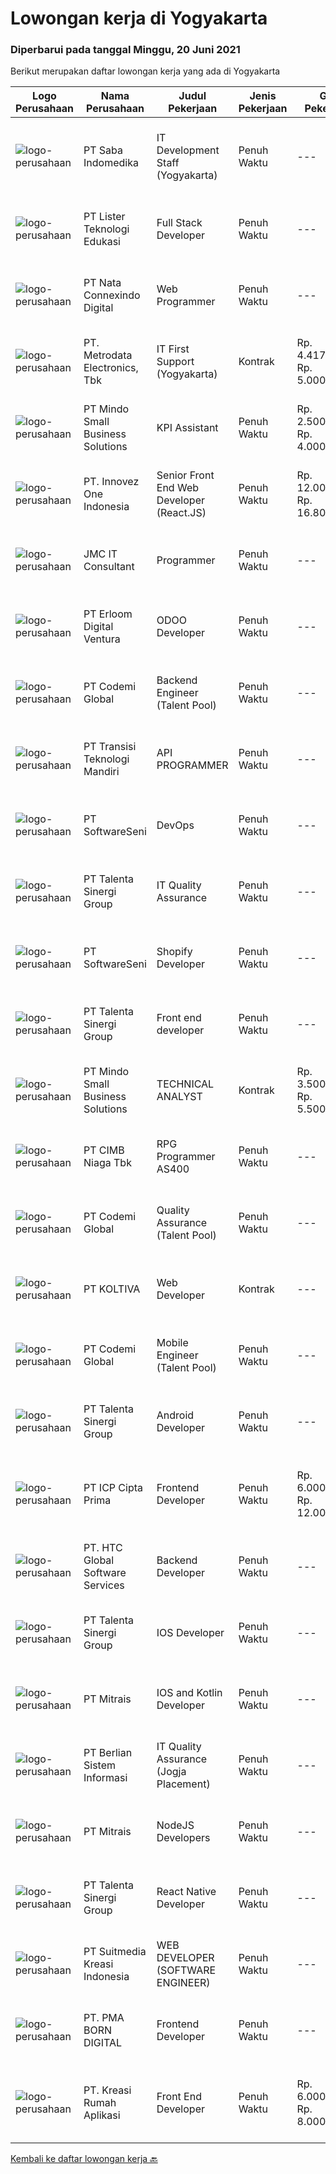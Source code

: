 
  # Lowongan kerja di Yogyakarta

  ### Diperbarui pada tanggal Minggu, 20 Juni 2021

  Berikut merupakan daftar lowongan kerja yang ada di Yogyakarta

  |Logo Perusahaan | Nama Perusahaan | Judul Pekerjaan | Jenis Pekerjaan | Gaji Pekerjaan | Lokasi | Deskripsi | Tanggal diunggah | Pranala |
  | -------------- | --------------- | --------------- | --------- | --------- | -------------- | ------- | ----------- | ----------- |
  |![logo-perusahaan](https://image-service-cdn.seek.com.au/fd4e0e8b1c4e3845b01f36c504d8073041e3b470/ee4dce1061f3f616224767ad58cb2fc751b8d2dc)|PT Saba Indomedika|IT Development Staff (Yogyakarta)|Penuh Waktu|---|Yogyakarta|Deskripsi Pekerjaan Membuat program untuk kebutuhan perusahaan khususnya aplikasi Finance Memformulasikan spesifikasi program dan basic prototypes...|Jumat, 18 Juni 2021|https://www.jobstreet.co.id/id/job/it-development-staff-yogyakarta-3560234?token=0~941dbf53-c8be-4327-b4b6-9ec837abee1e&sectionRank=1&jobId=jobstreet-id-job-3560234|
|![logo-perusahaan](https://image-service-cdn.seek.com.au/1b6752693e01569cdfb37f4e59baa44d249100e9/ee4dce1061f3f616224767ad58cb2fc751b8d2dc)|PT Lister Teknologi Edukasi|Full Stack Developer|Penuh Waktu|---|Yogyakarta|Job Requirement : Candidate must possess at least Bachelor's Degree in Engineering (Computer/Telecommunication) or equivalent At least 2/3 year(s) of...|Sabtu, 19 Juni 2021|https://www.jobstreet.co.id/id/job/full-stack-developer-3553355?token=0~941dbf53-c8be-4327-b4b6-9ec837abee1e&sectionRank=2&jobId=jobstreet-id-job-3553355|
|![logo-perusahaan](https://image-service-cdn.seek.com.au/8d0b5a38ccc2120b6fe64009f515525db626da97/ee4dce1061f3f616224767ad58cb2fc751b8d2dc)|PT Nata Connexindo Digital|Web Programmer|Penuh Waktu|---|Yogyakarta|General Specification: Young passionate, maximal age 30 D3/S1 in Information Technology (Computer Science) with minimum IPK 3.00 Must be a creative,...|Sabtu, 19 Juni 2021|https://www.jobstreet.co.id/id/job/web-programmer-3547054?token=0~941dbf53-c8be-4327-b4b6-9ec837abee1e&sectionRank=3&jobId=jobstreet-id-job-3547054|
|![logo-perusahaan](https://image-service-cdn.seek.com.au/0d75518309b56a3cff39daa569b0ba02cc7a22f2/ee4dce1061f3f616224767ad58cb2fc751b8d2dc)|PT. Metrodata Electronics, Tbk|IT First Support (Yogyakarta)|Kontrak|Rp. 4.417.000-Rp. 5.000.000|Yogyakarta|Spesifikasi Personil : Minimal Pendidikan D3 / S1 Teknik Komputer, Teknik Informatika, dan pendidikan setara lainnya Memiliki pengalaman minimal 1...|Jumat, 18 Juni 2021|https://www.jobstreet.co.id/id/job/it-first-support-yogyakarta-3560581?token=0~941dbf53-c8be-4327-b4b6-9ec837abee1e&sectionRank=4&jobId=jobstreet-id-job-3560581|
|![logo-perusahaan](https://image-service-cdn.seek.com.au/bd9c5207a79d42ed096a1b2bad14bef66654f2f2/ee4dce1061f3f616224767ad58cb2fc751b8d2dc)|PT Mindo Small Business Solutions|KPI Assistant|Penuh Waktu|Rp. 2.500.000-Rp. 4.000.000|Yogyakarta|Job DescriptionYou will be working in a small team with these main responsibilities: Overseeing all the business operations and reporting to the...|Rabu, 16 Juni 2021|https://www.jobstreet.co.id/id/job/kpi-assistant-3557844?token=0~941dbf53-c8be-4327-b4b6-9ec837abee1e&sectionRank=5&jobId=jobstreet-id-job-3557844|
|![logo-perusahaan](https://image-service-cdn.seek.com.au/b298687ae02f9798573838624580ad51c34fe2f1/ee4dce1061f3f616224767ad58cb2fc751b8d2dc)|PT. Innovez One Indonesia|Senior Front End Web Developer (React.JS)|Penuh Waktu|Rp. 12.000.000-Rp. 16.800.000|Jakarta Raya|Front End Web Developer (React.JS) We are looking for an experienced and talented senior front end developer (React.JS) to join our team to work on...|Sabtu, 19 Juni 2021|https://www.jobstreet.co.id/id/job/senior-front-end-web-developer-react-js-3546625?token=0~941dbf53-c8be-4327-b4b6-9ec837abee1e&sectionRank=6&jobId=jobstreet-id-job-3546625|
|![logo-perusahaan](https://image-service-cdn.seek.com.au/a2204a6f248fedfcfbb4d393e68e7d11a2931c9a/ee4dce1061f3f616224767ad58cb2fc751b8d2dc)|JMC IT Consultant|Programmer|Penuh Waktu|---|Bantul|Greetings! We are growing IT Consultant that focused on E-Gov industry. Within 12 years, we are already helping more than 300 IT development in...|Kamis, 17 Juni 2021|https://www.jobstreet.co.id/id/job/programmer-3550587?token=0~941dbf53-c8be-4327-b4b6-9ec837abee1e&sectionRank=7&jobId=jobstreet-id-job-3550587|
|![logo-perusahaan](https://image-service-cdn.seek.com.au/7b0850d0262c85ca3c0fa4d6a9c005f1450e6d9f/ee4dce1061f3f616224767ad58cb2fc751b8d2dc)|PT Erloom Digital Ventura|ODOO Developer|Penuh Waktu|---|Jakarta Raya|ODOO Developer Job offeringJob Responsibilites: Coordinating with development teams to determine application requirements. Writing scalable code using...|Sabtu, 19 Juni 2021|https://www.jobstreet.co.id/id/job/odoo-developer-3547295?token=0~941dbf53-c8be-4327-b4b6-9ec837abee1e&sectionRank=8&jobId=jobstreet-id-job-3547295|
|![logo-perusahaan](https://image-service-cdn.seek.com.au/8149326804c05fbb07b7e748fec1155fc8788f12/ee4dce1061f3f616224767ad58cb2fc751b8d2dc)|PT Codemi Global|Backend Engineer (Talent Pool)|Penuh Waktu|---|Sleman|Codemi is a web based Learning Management System (LMS) that enable company to manage online training programs for employees and partners to improve...|Sabtu, 19 Juni 2021|https://www.jobstreet.co.id/id/job/backend-engineer-talent-pool-3552340?token=0~941dbf53-c8be-4327-b4b6-9ec837abee1e&sectionRank=9&jobId=jobstreet-id-job-3552340|
|![logo-perusahaan](https://image-service-cdn.seek.com.au/b282dd8b9ab3571cdc718527a8470c39dde8a380/ee4dce1061f3f616224767ad58cb2fc751b8d2dc)|PT Transisi Teknologi Mandiri|API PROGRAMMER|Penuh Waktu|---|Sleman|Kualifikasi: Kandidat memiliki kemampuan komunikasi dan interpersonal yang baik (manners before knowledge) Kandidat memiliki pengalaman minimal 1...|Jumat, 18 Juni 2021|https://www.jobstreet.co.id/id/job/api-programmer-3559861?token=0~941dbf53-c8be-4327-b4b6-9ec837abee1e&sectionRank=10&jobId=jobstreet-id-job-3559861|
|![logo-perusahaan](https://image-service-cdn.seek.com.au/c05a3e3e627c08dd9cbb310c1a48f4a5a42787b6/ee4dce1061f3f616224767ad58cb2fc751b8d2dc)|PT SoftwareSeni|DevOps|Penuh Waktu|---|Yogyakarta|SoftwareSeni is a Software Development Company based in Yogyakarta &amp; Australia. We love solving tough problems – from user experience to design...|Jumat, 18 Juni 2021|https://www.jobstreet.co.id/id/job/devops-3545343?token=0~941dbf53-c8be-4327-b4b6-9ec837abee1e&sectionRank=11&jobId=jobstreet-id-job-3545343|
|![logo-perusahaan](https://image-service-cdn.seek.com.au/b8333d5272889c77ffbe82c3e7d5008aaef6464d/ee4dce1061f3f616224767ad58cb2fc751b8d2dc)|PT Talenta Sinergi Group|IT Quality Assurance|Penuh Waktu|---|Yogyakarta|Who are we looking for? Experiences in Quality Assurance Automation Engineer or Manual Testing  Mobile App Including API integration, database...|Sabtu, 19 Juni 2021|https://www.jobstreet.co.id/id/job/it-quality-assurance-3552880?token=0~941dbf53-c8be-4327-b4b6-9ec837abee1e&sectionRank=12&jobId=jobstreet-id-job-3552880|
|![logo-perusahaan](https://image-service-cdn.seek.com.au/c05a3e3e627c08dd9cbb310c1a48f4a5a42787b6/ee4dce1061f3f616224767ad58cb2fc751b8d2dc)|PT SoftwareSeni|Shopify Developer|Penuh Waktu|---|Yogyakarta|SoftwareSeni is a Software Development Company based in Yogyakarta &amp; Australia. We love solving tough problems – from user experience to design...|Sabtu, 19 Juni 2021|https://www.jobstreet.co.id/id/job/shopify-developer-3547071?token=0~941dbf53-c8be-4327-b4b6-9ec837abee1e&sectionRank=13&jobId=jobstreet-id-job-3547071|
|![logo-perusahaan](https://image-service-cdn.seek.com.au/b8333d5272889c77ffbe82c3e7d5008aaef6464d/ee4dce1061f3f616224767ad58cb2fc751b8d2dc)|PT Talenta Sinergi Group|Front end developer|Penuh Waktu|---|Jakarta Raya|What you’ll be doing Develop SPA with Angular 4+ / ReactJS / Vue framework Converting design from UI / UX to code. Writing clean, maintainable and...|Jumat, 18 Juni 2021|https://www.jobstreet.co.id/id/job/front-end-developer-3552270?token=0~941dbf53-c8be-4327-b4b6-9ec837abee1e&sectionRank=14&jobId=jobstreet-id-job-3552270|
|![logo-perusahaan](https://image-service-cdn.seek.com.au/bd9c5207a79d42ed096a1b2bad14bef66654f2f2/ee4dce1061f3f616224767ad58cb2fc751b8d2dc)|PT Mindo Small Business Solutions|TECHNICAL ANALYST|Kontrak|Rp. 3.500.000-Rp. 5.500.000|Yogyakarta|Job Description : Provide incoming help requests from end-users and prioritize/escalate the issues appropriately. Investigating technical/data issues...|Kamis, 17 Juni 2021|https://www.jobstreet.co.id/id/job/technical-analyst-3559600?token=0~941dbf53-c8be-4327-b4b6-9ec837abee1e&sectionRank=15&jobId=jobstreet-id-job-3559600|
|![logo-perusahaan](https://image-service-cdn.seek.com.au/2c6f6f12cb15b08239744ca7630b97fee07e84ce/ee4dce1061f3f616224767ad58cb2fc751b8d2dc)|PT CIMB Niaga Tbk|RPG Programmer AS400|Penuh Waktu|---|Jakarta Raya|Job Description: Create new program and modification as required by business unit; Prepare system solution on root cause as preventive action; Create...|Jumat, 18 Juni 2021|https://www.jobstreet.co.id/id/job/rpg-programmer-as400-3559775?token=0~941dbf53-c8be-4327-b4b6-9ec837abee1e&sectionRank=16&jobId=jobstreet-id-job-3559775|
|![logo-perusahaan](https://image-service-cdn.seek.com.au/8149326804c05fbb07b7e748fec1155fc8788f12/ee4dce1061f3f616224767ad58cb2fc751b8d2dc)|PT Codemi Global|Quality Assurance (Talent Pool)|Penuh Waktu|---|Sleman|Requirements 3+ years of work experience as a QA engineer Hands-on experience in testing mobile or/and web applications Experience with test...|Sabtu, 19 Juni 2021|https://www.jobstreet.co.id/id/job/quality-assurance-talent-pool-3552346?token=0~941dbf53-c8be-4327-b4b6-9ec837abee1e&sectionRank=17&jobId=jobstreet-id-job-3552346|
|![logo-perusahaan](https://image-service-cdn.seek.com.au/c722a803b1d921d6d97b57b4df8a14b7a3bb09c5/ee4dce1061f3f616224767ad58cb2fc751b8d2dc)|PT KOLTIVA|Web Developer|Kontrak|---|Yogyakarta|RESPONSIBILITIES : · Analyze user requirements to determine technical requirements.· Write, design, or edit web page content, or produce other direct...|Jumat, 18 Juni 2021|https://www.jobstreet.co.id/id/job/web-developer-3551297?token=0~941dbf53-c8be-4327-b4b6-9ec837abee1e&sectionRank=18&jobId=jobstreet-id-job-3551297|
|![logo-perusahaan](https://image-service-cdn.seek.com.au/8149326804c05fbb07b7e748fec1155fc8788f12/ee4dce1061f3f616224767ad58cb2fc751b8d2dc)|PT Codemi Global|Mobile Engineer (Talent Pool)|Penuh Waktu|---|Sleman|At least 1 year experience as mobile developer Experienced in Publishing MobileApp to Playstore or AppStore Profiling and optimizing the performance...|Sabtu, 19 Juni 2021|https://www.jobstreet.co.id/id/job/mobile-engineer-talent-pool-3552347?token=0~941dbf53-c8be-4327-b4b6-9ec837abee1e&sectionRank=19&jobId=jobstreet-id-job-3552347|
|![logo-perusahaan](https://image-service-cdn.seek.com.au/b8333d5272889c77ffbe82c3e7d5008aaef6464d/ee4dce1061f3f616224767ad58cb2fc751b8d2dc)|PT Talenta Sinergi Group|Android Developer|Penuh Waktu|---|Yogyakarta|What you’ll be doing Develop Android with native technologies Converting design from UI / UX to xml. Writing clean, maintainable and efficient code...|Jumat, 18 Juni 2021|https://www.jobstreet.co.id/id/job/android-developer-3552267?token=0~941dbf53-c8be-4327-b4b6-9ec837abee1e&sectionRank=20&jobId=jobstreet-id-job-3552267|
|![logo-perusahaan](https://image-service-cdn.seek.com.au/e56714d2bebb003bc7f4ea21cd93028d057ae476/ee4dce1061f3f616224767ad58cb2fc751b8d2dc)|PT ICP Cipta Prima|Frontend Developer|Penuh Waktu|Rp. 6.000.000-Rp. 12.000.000|Yogyakarta|Persyaratan- Mampu menghasilkan kode berkualitas tinggi &amp; terukur- Pemahaman yang baik tentang UI responsif- Pemahaman yang baik tentang aliran...|Jumat, 18 Juni 2021|https://www.jobstreet.co.id/id/job/frontend-developer-3560759?token=0~941dbf53-c8be-4327-b4b6-9ec837abee1e&sectionRank=21&jobId=jobstreet-id-job-3560759|
|![logo-perusahaan](https://image-service-cdn.seek.com.au/81edf638f3ab4a4982d3282a5aeaa4bde3fc3e25/ee4dce1061f3f616224767ad58cb2fc751b8d2dc)|PT. HTC Global Software Services|Backend Developer|Penuh Waktu|---|Yogyakarta|Bachelor degrees in Computer Science/Information Technology Understand Architecture Microservices Good knowledge in Java programming language is a...|Jumat, 18 Juni 2021|https://www.jobstreet.co.id/id/job/backend-developer-3559800?token=0~941dbf53-c8be-4327-b4b6-9ec837abee1e&sectionRank=22&jobId=jobstreet-id-job-3559800|
|![logo-perusahaan](https://image-service-cdn.seek.com.au/b8333d5272889c77ffbe82c3e7d5008aaef6464d/ee4dce1061f3f616224767ad58cb2fc751b8d2dc)|PT Talenta Sinergi Group|IOS  Developer|Penuh Waktu|---|Yogyakarta|Responsibilities: Design and build applications for mobile platforms Ensure the performance, quality, and responsiveness of applications. Collaborate...|Jumat, 18 Juni 2021|https://www.jobstreet.co.id/id/job/ios-developer-3552271?token=0~941dbf53-c8be-4327-b4b6-9ec837abee1e&sectionRank=23&jobId=jobstreet-id-job-3552271|
|![logo-perusahaan](https://image-service-cdn.seek.com.au/969b0c47f133a1e0155056a5d964c63953dd6304/ee4dce1061f3f616224767ad58cb2fc751b8d2dc)|PT Mitrais|IOS and Kotlin Developer|Penuh Waktu|---|Bali|Build your Career with Mitrais !  We're looking for experienced iOS and Kotlin Developer to be part of our team. What will you be doing?  Liase with...|Jumat, 18 Juni 2021|https://www.jobstreet.co.id/id/job/ios-and-kotlin-developer-3551261?token=0~941dbf53-c8be-4327-b4b6-9ec837abee1e&sectionRank=24&jobId=jobstreet-id-job-3551261|
|![logo-perusahaan](https://image-service-cdn.seek.com.au/ccc0df9110fd5f01c647c290b339361a3aae7efb/ee4dce1061f3f616224767ad58cb2fc751b8d2dc)|PT Berlian Sistem Informasi|IT Quality Assurance (Jogja Placement)|Penuh Waktu|---|Yogyakarta|Minimum Requirements : Bachelor of Computer Science / Information System or equivalent professional experience in software development and testing At...|Kamis, 17 Juni 2021|https://www.jobstreet.co.id/id/job/it-quality-assurance-jogja-placement-3544536?token=0~941dbf53-c8be-4327-b4b6-9ec837abee1e&sectionRank=25&jobId=jobstreet-id-job-3544536|
|![logo-perusahaan](https://image-service-cdn.seek.com.au/969b0c47f133a1e0155056a5d964c63953dd6304/ee4dce1061f3f616224767ad58cb2fc751b8d2dc)|PT Mitrais|NodeJS Developers|Penuh Waktu|---|Bali|Build your Career with Mitrais! We're urgently looking for experienced NodeJS Developers to be part of our team for an immediate start.Our client is a...|Rabu, 16 Juni 2021|https://www.jobstreet.co.id/id/job/nodejs-developers-3557891?token=0~941dbf53-c8be-4327-b4b6-9ec837abee1e&sectionRank=26&jobId=jobstreet-id-job-3557891|
|![logo-perusahaan](https://image-service-cdn.seek.com.au/b8333d5272889c77ffbe82c3e7d5008aaef6464d/ee4dce1061f3f616224767ad58cb2fc751b8d2dc)|PT Talenta Sinergi Group|React Native Developer|Penuh Waktu|---|Yogyakarta|Requirements Able to work as team player and have good communication skill. +- 2 years development Java script (With or without framework), NodeJs...|Jumat, 18 Juni 2021|https://www.jobstreet.co.id/id/job/react-native-developer-3552274?token=0~941dbf53-c8be-4327-b4b6-9ec837abee1e&sectionRank=27&jobId=jobstreet-id-job-3552274|
|![logo-perusahaan](https://image-service-cdn.seek.com.au/a5c9031380eb08bdce605f2fa1a6e5e724a6def0/ee4dce1061f3f616224767ad58cb2fc751b8d2dc)|PT Suitmedia Kreasi Indonesia|WEB DEVELOPER (SOFTWARE ENGINEER)|Penuh Waktu|---|Jakarta Selatan|Role: You will develop and deliver high-quality web and mobile apps Responsibilities: Develop backend system of web and mobile applications. Deliver...|Sabtu, 19 Juni 2021|https://www.jobstreet.co.id/id/job/web-developer-software-engineer-3552581?token=0~941dbf53-c8be-4327-b4b6-9ec837abee1e&sectionRank=28&jobId=jobstreet-id-job-3552581|
|![logo-perusahaan](https://image-service-cdn.seek.com.au/b54ee54bedc3f2c143e64baf589d10fa6bdcc4bc/ee4dce1061f3f616224767ad58cb2fc751b8d2dc)|PT. PMA BORN DIGITAL|Frontend Developer|Penuh Waktu|---|Yogyakarta|MadeIndonesia was founded in 2012. What started with outsourcing only web development has now grown into a complete package of services. In addition...|Kamis, 17 Juni 2021|https://www.jobstreet.co.id/id/job/frontend-developer-3545033?token=0~941dbf53-c8be-4327-b4b6-9ec837abee1e&sectionRank=29&jobId=jobstreet-id-job-3545033|
|![logo-perusahaan](https://image-service-cdn.seek.com.au/13f7466ed464c1e6442064fa0564efac70e6da12/ee4dce1061f3f616224767ad58cb2fc751b8d2dc)|PT. Kreasi Rumah Aplikasi|Front End Developer|Penuh Waktu|Rp. 6.000.000-Rp. 8.000.000|Bantul|Memiliki pengalaman 2-5 tahun dalam pengembangan Front End Sangat memahami konsep HTML, CSS, dan Javascript Berpengalaman dalam menggunakan...|Rabu, 16 Juni 2021|https://www.jobstreet.co.id/id/job/front-end-developer-3557941?token=0~941dbf53-c8be-4327-b4b6-9ec837abee1e&sectionRank=30&jobId=jobstreet-id-job-3557941|


  [Kembali ke daftar lowongan kerja 🔙](../README.md#daftar-lowongan-kerja)
  